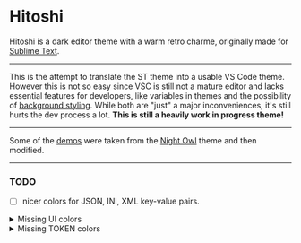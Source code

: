 # Hitoshi

Hitoshi is a dark editor theme with a warm retro charme, originally made for [Sublime Text](https://github.com/runxel/hitoshi-sublimetext-theme).

---

This is the attempt to translate the ST theme into a usable VS Code theme.
However this is not so easy since VSC is still not a mature editor and lacks essential features for developers, like variables in themes and the possibility of [background styling](https://github.com/microsoft/vscode/issues/3429).
While both are "just" a major inconveniences, it's still hurts the dev process a lot.
**This is still a heavily work in progress theme!**

---

Some of the [demos](/demo) were taken from the [Night Owl](https://github.com/sdras/night-owl-vscode-theme) theme and then modified. 

---

### TODO
  - [ ] nicer colors for JSON, INI, XML key-value pairs.

  <details>
    <summary>Missing UI colors</summary>
    editorMarkerNavigation
  </details>

  <details>
    <summary>Missing TOKEN colors</summary>
    regex
  </details>
